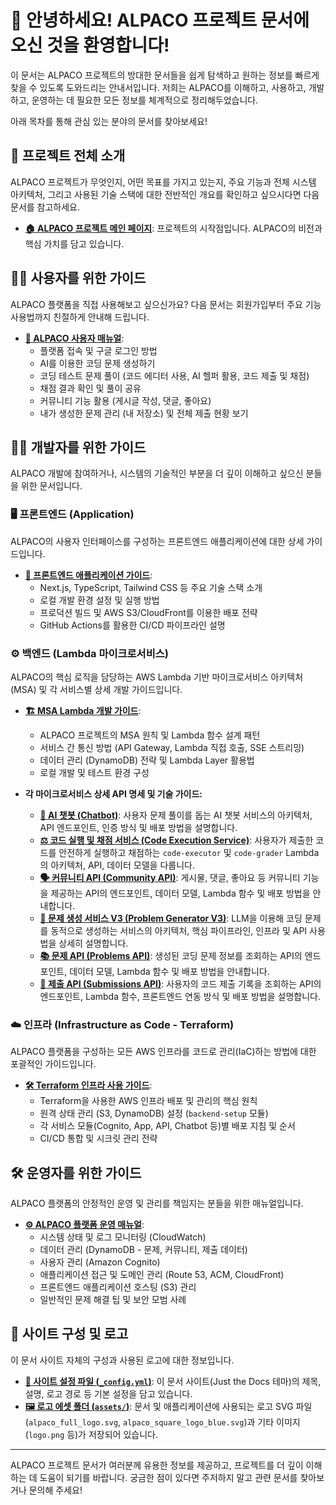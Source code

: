 # 👋 안녕하세요! ALPACO 프로젝트 문서에 오신 것을 환영합니다!

이 문서는 ALPACO 프로젝트의 방대한 문서들을 쉽게 탐색하고 원하는 정보를 빠르게 찾을 수 있도록 도와드리는 안내서입니다. 저희는 ALPACO를 이해하고, 사용하고, 개발하고, 운영하는 데 필요한 모든 정보를 체계적으로 정리해두었습니다.

아래 목차를 통해 관심 있는 분야의 문서를 찾아보세요!

## 🌟 프로젝트 전체 소개

ALPACO 프로젝트가 무엇인지, 어떤 목표를 가지고 있는지, 주요 기능과 전체 시스템 아키텍처, 그리고 사용된 기술 스택에 대한 전반적인 개요를 확인하고 싶으시다면 다음 문서를 참고하세요.

*   **[🏠 ALPACO 프로젝트 메인 페이지](../index.md)**: 프로젝트의 시작점입니다. ALPACO의 비전과 핵심 가치를 담고 있습니다.

## 🙋‍♀️ 사용자를 위한 가이드

ALPACO 플랫폼을 직접 사용해보고 싶으신가요? 다음 문서는 회원가입부터 주요 기능 사용법까지 친절하게 안내해 드립니다.

*   **[🚀 ALPACO 사용자 매뉴얼](./serving/howtouser.md)**:
    *   플랫폼 접속 및 구글 로그인 방법
    *   AI를 이용한 코딩 문제 생성하기
    *   코딩 테스트 문제 풀이 (코드 에디터 사용, AI 헬퍼 활용, 코드 제출 및 채점)
    *   채점 결과 확인 및 풀이 공유
    *   커뮤니티 기능 활용 (게시글 작성, 댓글, 좋아요)
    *   내가 생성한 문제 관리 (내 저장소) 및 전체 제출 현황 보기

## 🧑‍💻 개발자를 위한 가이드

ALPACO 개발에 참여하거나, 시스템의 기술적인 부분을 더 깊이 이해하고 싶으신 분들을 위한 문서입니다.

### 🖥️ 프론트엔드 (Application)

ALPACO의 사용자 인터페이스를 구성하는 프론트엔드 애플리케이션에 대한 상세 가이드입니다.

*   **[🎨 프론트엔드 애플리케이션 가이드](./deployment/application.md)**:
    *   Next.js, TypeScript, Tailwind CSS 등 주요 기술 스택 소개
    *   로컬 개발 환경 설정 및 실행 방법
    *   프로덕션 빌드 및 AWS S3/CloudFront를 이용한 배포 전략
    *   GitHub Actions를 활용한 CI/CD 파이프라인 설명

### ⚙️ 백엔드 (Lambda 마이크로서비스)

ALPACO의 핵심 로직을 담당하는 AWS Lambda 기반 마이크로서비스 아키텍처(MSA) 및 각 서비스별 상세 개발 가이드입니다.

*   **[🏗️ MSA Lambda 개발 가이드](./deployment/backendLambda.md)**:
    *   ALPACO 프로젝트의 MSA 원칙 및 Lambda 함수 설계 패턴
    *   서비스 간 통신 방법 (API Gateway, Lambda 직접 호출, SSE 스트리밍)
    *   데이터 관리 (DynamoDB) 전략 및 Lambda Layer 활용법
    *   로컬 개발 및 테스트 환경 구성

*   **각 마이크로서비스 상세 API 명세 및 기술 가이드:**
    *   **[🤖 AI 챗봇 (Chatbot)](./deployment/services/chatbot.md)**: 사용자 문제 풀이를 돕는 AI 챗봇 서비스의 아키텍처, API 엔드포인트, 인증 방식 및 배포 방법을 설명합니다.
    *   **[⚖️ 코드 실행 및 채점 서비스 (Code Execution Service)](./deployment/services/code-execution-service.md)**: 사용자가 제출한 코드를 안전하게 실행하고 채점하는 `code-executor` 및 `code-grader` Lambda의 아키텍처, API, 데이터 모델을 다룹니다.
    *   **[🗣️ 커뮤니티 API (Community API)](./deployment/services/community.md)**: 게시물, 댓글, 좋아요 등 커뮤니티 기능을 제공하는 API의 엔드포인트, 데이터 모델, Lambda 함수 및 배포 방법을 안내합니다.
    *   **[🧩 문제 생성 서비스 V3 (Problem Generator V3)](./deployment/services/gen-problem.md)**: LLM을 이용해 코딩 문제를 동적으로 생성하는 서비스의 아키텍처, 핵심 파이프라인, 인프라 및 API 사용법을 상세히 설명합니다.
    *   **[📚 문제 API (Problems API)](./deployment/services/problem.md)**: 생성된 코딩 문제 정보를 조회하는 API의 엔드포인트, 데이터 모델, Lambda 함수 및 배포 방법을 안내합니다.
    *   **[💾 제출 API (Submissions API)](./deployment/services/submission.md)**: 사용자의 코드 제출 기록을 조회하는 API의 엔드포인트, Lambda 함수, 프론트엔드 연동 방식 및 배포 방법을 설명합니다.

### ☁️ 인프라 (Infrastructure as Code - Terraform)

ALPACO 플랫폼을 구성하는 모든 AWS 인프라를 코드로 관리(IaC)하는 방법에 대한 포괄적인 가이드입니다.

*   **[🛠️ Terraform 인프라 사용 가이드](./deployment/InfrastructureAsCode.md)**:
    *   Terraform을 사용한 AWS 인프라 배포 및 관리의 핵심 원칙
    *   원격 상태 관리 (S3, DynamoDB) 설정 (`backend-setup` 모듈)
    *   각 서비스 모듈(Cognito, App, API, Chatbot 등)별 배포 지침 및 순서
    *   CI/CD 통합 및 시크릿 관리 전략

## 🛠️ 운영자를 위한 가이드

ALPACO 플랫폼의 안정적인 운영 및 관리를 책임지는 분들을 위한 매뉴얼입니다.

*   **[⚙️ ALPACO 플랫폼 운영 매뉴얼](./serving/howtoadmin.md)**:
    *   시스템 상태 및 로그 모니터링 (CloudWatch)
    *   데이터 관리 (DynamoDB - 문제, 커뮤니티, 제출 데이터)
    *   사용자 관리 (Amazon Cognito)
    *   애플리케이션 접근 및 도메인 관리 (Route 53, ACM, CloudFront)
    *   프론트엔드 애플리케이션 호스팅 (S3) 관리
    *   일반적인 문제 해결 팁 및 보안 모범 사례

## 🎨 사이트 구성 및 로고

이 문서 사이트 자체의 구성과 사용된 로고에 대한 정보입니다.

*   **[📜 사이트 설정 파일 (`_config.yml`)](../_config.yml)**: 이 문서 사이트(Just the Docs 테마)의 제목, 설명, 로고 경로 등 기본 설정을 담고 있습니다.
*   **[🖼️ 로고 에셋 폴더 (`assets/`)](../assets/)**: 문서 및 애플리케이션에 사용되는 로고 SVG 파일(`alpaco_full_logo.svg`, `alpaco_square_logo_blue.svg`)과 기타 이미지(`logo.png` 등)가 저장되어 있습니다.

---

ALPACO 프로젝트 문서가 여러분께 유용한 정보를 제공하고, 프로젝트를 더 깊이 이해하는 데 도움이 되기를 바랍니다. 궁금한 점이 있다면 주저하지 말고 관련 문서를 찾아보거나 문의해 주세요!
